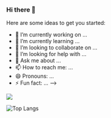### Hi there 👋


Here are some ideas to get you started:

- 🔭 I’m currently working on ...
- 🌱 I’m currently learning ...
- 👯 I’m looking to collaborate on ...
- 🤔 I’m looking for help with ...
- 💬 Ask me about ...
- 📫 How to reach me: ...
- 😄 Pronouns: ...
- ⚡ Fun fact: ...
-->

<img align="center" src="https://github-readme-stats.vercel.app/api?username=KristianAntoanov&count_private=true&title_color=FD9047&icon_color=FD9047&text_color=0C2233&custom_title=Aleks+Popovic's+GitHub+Stats&show_icons=true" />

![Top Langs](https://github-readme-stats.vercel.app/api/top-langs/?username=KristianAntoanov&layout=compact)
